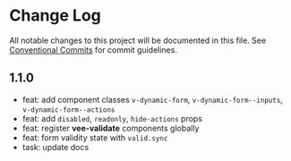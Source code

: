 # Change Log

All notable changes to this project will be documented in this file.
See [Conventional Commits](https://conventionalcommits.org) for commit guidelines.

## 1.1.0
- feat: add component classes `v-dynamic-form`, `v-dynamic-form--inputs`, `v-dynamic-form--actions`
- feat: add `disabled`, `readonly`, `hide-actions` props
- feat: register **vee-validate** components globally
- feat: form validity state with `valid.sync`
- task: update docs